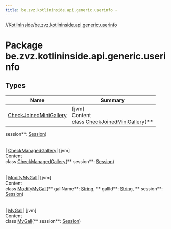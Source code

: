 ```yaml
---
title: be.zvz.kotlininside.api.generic.userinfo -
---
```

//[KotlinInside](../index.md)/[be.zvz.kotlininside.api.generic.userinfo](index.md)

# Package be.zvz.kotlininside.api.generic.userinfo

## Types

|  Name|  Summary| 
|---|---|
| <a name="be.zvz.kotlininside.api.generic.userinfo/CheckJoinedMiniGallery///PointingToDeclaration/"></a>[CheckJoinedMiniGallery](-check-joined-mini-gallery/index.md)| <a name="be.zvz.kotlininside.api.generic.userinfo/CheckJoinedMiniGallery///PointingToDeclaration/"></a>[jvm]  <br>Content  <br>class [CheckJoinedMiniGallery](-check-joined-mini-gallery/index.md)(**
session**: [Session](../be.zvz.kotlininside.session/-session/index.md))  <br><br><br>
| <a name="be.zvz.kotlininside.api.generic.userinfo/CheckManagedGallery///PointingToDeclaration/"></a>[CheckManagedGallery](-check-managed-gallery/index.md)| <a name="be.zvz.kotlininside.api.generic.userinfo/CheckManagedGallery///PointingToDeclaration/"></a>[jvm]  <br>Content  <br>class [CheckManagedGallery](-check-managed-gallery/index.md)(**
session**: [Session](../be.zvz.kotlininside.session/-session/index.md))  <br><br><br>
| <a name="be.zvz.kotlininside.api.generic.userinfo/ModifyMyGall///PointingToDeclaration/"></a>[ModifyMyGall](-modify-my-gall/index.md)| <a name="be.zvz.kotlininside.api.generic.userinfo/ModifyMyGall///PointingToDeclaration/"></a>[jvm]  <br>Content  <br>class [ModifyMyGall](-modify-my-gall/index.md)(**
gallName**: [String](https://kotlinlang.org/api/latest/jvm/stdlib/kotlin/-string/index.html), **
gallId**: [String](https://kotlinlang.org/api/latest/jvm/stdlib/kotlin/-string/index.html), **
session**: [Session](../be.zvz.kotlininside.session/-session/index.md))  <br><br><br>
| <a name="be.zvz.kotlininside.api.generic.userinfo/MyGall///PointingToDeclaration/"></a>[MyGall](-my-gall/index.md)| <a name="be.zvz.kotlininside.api.generic.userinfo/MyGall///PointingToDeclaration/"></a>[jvm]  <br>Content  <br>class [MyGall](-my-gall/index.md)(**
session**: [Session](../be.zvz.kotlininside.session/-session/index.md))  <br><br><br>

